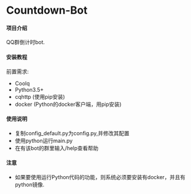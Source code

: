 # Countdown-Bot

#### 项目介绍

QQ群倒计时bot.


#### 安装教程

前置需求:

- Coolq
- Python3.5+
- cqhttp (使用pip安装)
- docker (Python的docker客户端，用pip安装)

#### 使用说明

- 复制config_default.py为config.py,并修改其配置
- 使用python运行main.py
- 在有该bot的群里输入/help查看帮助


#### 注意
- 如果要使用运行Python代码的功能，则系统必须要安装有docker，并且有python镜像.

